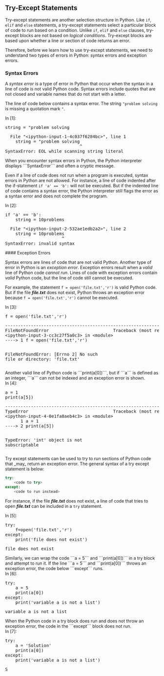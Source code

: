 
## Try-Except Statements
Try-except statements are another selection structure in Python. Like ```if```, ```elif``` and ```else``` statements, a try-except statements select a particular block of code to run based on a condition. Unlike ```if```, ```elif``` and ```else``` clauses, try-except blocks are not based on _logical conditions_. Try-except blocks are based upon whether a line or section of code returns an error. 

Therefore, before we learn how to use try-except statements, we need to understand two types of errors in Python: syntax errors and exception errors.
### Syntax Errors

A _syntax error_ is a type of error in Python that occur when the syntax in a line of code is not valid Python code. Syntax errors include quotes that are not closed and variable names that do not start with a letter.

The line of code below contains a syntax error. The string ```"problem solving ``` is missing a quotation mark ```"```.
<div class="cell border-box-sizing code_cell rendered">
<div class="input">
<div class="prompt input_prompt">In&nbsp;[1]:</div>
<div class="inner_cell">
    <div class="input_area">
<div class=" highlight hl-ipython3"><pre><span></span><span class="n">string</span> <span class="o">=</span> <span class="s2">&quot;problem solving</span>
</pre></div>

</div>
</div>
</div>

<div class="output_wrapper">
<div class="output">


<div class="output_area">

<div class="prompt"></div>


<div class="output_subarea output_text output_error">
<pre>
<span class="ansi-cyan-fg">  File </span><span class="ansi-green-fg">&#34;&lt;ipython-input-1-4c037f6284bc&gt;&#34;</span><span class="ansi-cyan-fg">, line </span><span class="ansi-green-fg">1</span>
<span class="ansi-red-fg">    string = &#34;problem solving</span>
                             ^
<span class="ansi-red-fg">SyntaxError</span><span class="ansi-red-fg">:</span> EOL while scanning string literal
</pre>
</div>
</div>

</div>
</div>

</div>
When you encounter syntax errors in Python, the Python interpreter displays ```SyntaxError``` and often a cryptic message.

Even if a line of code does not run when a program is executed, syntax errors in Python are not allowed. For instance, a line of code indented after the if-statement ```if 'a' == 'b':``` will not be executed. But if the indented line of code contains a syntax error, the Python interpreter still flags the error as a syntax error and does not complete the program.
<div class="cell border-box-sizing code_cell rendered">
<div class="input">
<div class="prompt input_prompt">In&nbsp;[2]:</div>
<div class="inner_cell">
    <div class="input_area">
<div class=" highlight hl-ipython3"><pre><span></span><span class="k">if</span> <span class="s1">&#39;a&#39;</span> <span class="o">==</span> <span class="s1">&#39;b&#39;</span><span class="p">:</span>
    <span class="n">string</span> <span class="o">=</span> <span class="mi">10</span><span class="n">problems</span>
</pre></div>

</div>
</div>
</div>

<div class="output_wrapper">
<div class="output">


<div class="output_area">

<div class="prompt"></div>


<div class="output_subarea output_text output_error">
<pre>
<span class="ansi-cyan-fg">  File </span><span class="ansi-green-fg">&#34;&lt;ipython-input-2-532ae1edb2a2&gt;&#34;</span><span class="ansi-cyan-fg">, line </span><span class="ansi-green-fg">2</span>
<span class="ansi-red-fg">    string = 10problems</span>
                      ^
<span class="ansi-red-fg">SyntaxError</span><span class="ansi-red-fg">:</span> invalid syntax
</pre>
</div>
</div>

</div>
</div>

</div>
#### Exception Errors

Syntax errors are lines of code that are not valid Python. Another type of error in Python is an _exception error_. Exception errors result when a _valid_ line of Python code _cannot run_.  Lines of code with exception errors contain _valid_ Python code, but the line of code still cannot be executed. 

For example, the statement ```f = open('file.txt','r')``` is valid Python code. But if the file **_file.txt_** does not exist, Python throws an exception error because  ```f = open('file.txt','r')``` cannot be executed.
<div class="cell border-box-sizing code_cell rendered">
<div class="input">
<div class="prompt input_prompt">In&nbsp;[3]:</div>
<div class="inner_cell">
    <div class="input_area">
<div class=" highlight hl-ipython3"><pre><span></span><span class="n">f</span> <span class="o">=</span> <span class="nb">open</span><span class="p">(</span><span class="s1">&#39;file.txt&#39;</span><span class="p">,</span><span class="s1">&#39;r&#39;</span><span class="p">)</span>
</pre></div>

</div>
</div>
</div>

<div class="output_wrapper">
<div class="output">


<div class="output_area">

<div class="prompt"></div>


<div class="output_subarea output_text output_error">
<pre>
<span class="ansi-red-fg">---------------------------------------------------------------------------</span>
<span class="ansi-red-fg">FileNotFoundError</span>                         Traceback (most recent call last)
<span class="ansi-green-fg">&lt;ipython-input-3-cc3c27f5a0c3&gt;</span> in <span class="ansi-cyan-fg">&lt;module&gt;</span>
<span class="ansi-green-fg">----&gt; 1</span><span class="ansi-red-fg"> </span>f <span class="ansi-blue-fg">=</span> open<span class="ansi-blue-fg">(</span><span class="ansi-blue-fg">&#39;file.txt&#39;</span><span class="ansi-blue-fg">,</span><span class="ansi-blue-fg">&#39;r&#39;</span><span class="ansi-blue-fg">)</span>

<span class="ansi-red-fg">FileNotFoundError</span>: [Errno 2] No such file or directory: &#39;file.txt&#39;</pre>
</div>
</div>

</div>
</div>

</div>
Another valid line of Python code is ```print(a[0])```, but if ```a``` is defined as an integer, ```a``` can not be indexed and an exception error is shown.
<div class="cell border-box-sizing code_cell rendered">
<div class="input">
<div class="prompt input_prompt">In&nbsp;[4]:</div>
<div class="inner_cell">
    <div class="input_area">
<div class=" highlight hl-ipython3"><pre><span></span><span class="n">a</span> <span class="o">=</span> <span class="mi">1</span>
<span class="nb">print</span><span class="p">(</span><span class="n">a</span><span class="p">[</span><span class="mi">5</span><span class="p">])</span>
</pre></div>

</div>
</div>
</div>

<div class="output_wrapper">
<div class="output">


<div class="output_area">

<div class="prompt"></div>


<div class="output_subarea output_text output_error">
<pre>
<span class="ansi-red-fg">---------------------------------------------------------------------------</span>
<span class="ansi-red-fg">TypeError</span>                                 Traceback (most recent call last)
<span class="ansi-green-fg">&lt;ipython-input-4-0e1fa8aeb4c3&gt;</span> in <span class="ansi-cyan-fg">&lt;module&gt;</span>
<span class="ansi-green-intense-fg ansi-bold">      1</span> a <span class="ansi-blue-fg">=</span> <span class="ansi-cyan-fg">1</span>
<span class="ansi-green-fg">----&gt; 2</span><span class="ansi-red-fg"> </span>print<span class="ansi-blue-fg">(</span>a<span class="ansi-blue-fg">[</span><span class="ansi-cyan-fg">5</span><span class="ansi-blue-fg">]</span><span class="ansi-blue-fg">)</span>

<span class="ansi-red-fg">TypeError</span>: &#39;int&#39; object is not subscriptable</pre>
</div>
</div>

</div>
</div>

</div>
Try except statements can be used to try to run sections of Python code that _may_ return an exception error. The general syntax of a try except statement is below:

```python
try:
    <code to try>
except:
    <code to run instead>
```

For instance, if the file **_file.txt_** does not exist, a line of code that tries to open **_file.txt_** can be included in a ```try``` statement.
<div class="cell border-box-sizing code_cell rendered">
<div class="input">
<div class="prompt input_prompt">In&nbsp;[5]:</div>
<div class="inner_cell">
    <div class="input_area">
<div class=" highlight hl-ipython3"><pre><span></span><span class="k">try</span><span class="p">:</span>
    <span class="n">f</span><span class="o">=</span><span class="nb">open</span><span class="p">(</span><span class="s1">&#39;file.txt&#39;</span><span class="p">,</span><span class="s1">&#39;r&#39;</span><span class="p">)</span>
<span class="k">except</span><span class="p">:</span>
    <span class="nb">print</span><span class="p">(</span><span class="s1">&#39;file does not exist&#39;</span><span class="p">)</span>
</pre></div>

</div>
</div>
</div>

<div class="output_wrapper">
<div class="output">


<div class="output_area">

<div class="prompt"></div>


<div class="output_subarea output_stream output_stdout output_text">
<pre>file does not exist
</pre>
</div>
</div>

</div>
</div>

</div>
Similarly, we can wrap the code ```a = 5``` and ```print(a[0])``` in a try block and attempt to run it. If the line ```a = 5``` and ```print(a[0])``` throws an exception error, the code below ```except``` runs.
<div class="cell border-box-sizing code_cell rendered">
<div class="input">
<div class="prompt input_prompt">In&nbsp;[6]:</div>
<div class="inner_cell">
    <div class="input_area">
<div class=" highlight hl-ipython3"><pre><span></span><span class="k">try</span><span class="p">:</span>
    <span class="n">a</span> <span class="o">=</span> <span class="mi">5</span>
    <span class="nb">print</span><span class="p">(</span><span class="n">a</span><span class="p">[</span><span class="mi">0</span><span class="p">])</span>
<span class="k">except</span><span class="p">:</span>
    <span class="nb">print</span><span class="p">(</span><span class="s1">&#39;variable a is not a list&#39;</span><span class="p">)</span>
</pre></div>

</div>
</div>
</div>

<div class="output_wrapper">
<div class="output">


<div class="output_area">

<div class="prompt"></div>


<div class="output_subarea output_stream output_stdout output_text">
<pre>variable a is not a list
</pre>
</div>
</div>

</div>
</div>

</div>
When the Python code in a try block does run and does not throw an exception error, the code in the ```except``` block does not run.
<div class="cell border-box-sizing code_cell rendered">
<div class="input">
<div class="prompt input_prompt">In&nbsp;[7]:</div>
<div class="inner_cell">
    <div class="input_area">
<div class=" highlight hl-ipython3"><pre><span></span><span class="k">try</span><span class="p">:</span>
    <span class="n">a</span> <span class="o">=</span> <span class="s1">&#39;Solution&#39;</span>
    <span class="nb">print</span><span class="p">(</span><span class="n">a</span><span class="p">[</span><span class="mi">0</span><span class="p">])</span>
<span class="k">except</span><span class="p">:</span>
    <span class="nb">print</span><span class="p">(</span><span class="s1">&#39;variable a is not a list&#39;</span><span class="p">)</span>
</pre></div>

</div>
</div>
</div>

<div class="output_wrapper">
<div class="output">


<div class="output_area">

<div class="prompt"></div>


<div class="output_subarea output_stream output_stdout output_text">
<pre>S
</pre>
</div>
</div>

</div>
</div>

</div>
 

